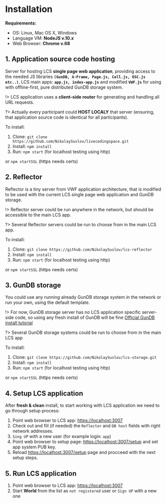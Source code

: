 # Installation

**Requirements:**
- OS: Linux, Mac OS X, Windows 
- Language VM: **NodeJS v.10.x**
- Web Browser: **Chrome v.68**

## 1. Application source code hosting

Server for hosting LCS **single page web application**, providing access to the needed JS libraries **```(GunDB, A-Frame, Page.js, Cell.js, OSC.js etc..)```**, LCS main apps: **```app.js, index-app.js```** and modified **```VWF.js```** for using with offline-first, pure distributed GunDB storage system. 

!> LCS application uses a **client-side router** for generating and handling all URL requests.

?> Actually every participant could **HOST LOCALY** that server (ensuring, that application source code is identical for all participants).

To install:
1. Clone: ```git clone https://github.com/NikolaySuslov/livecodingspace.git```
2. Install: ```npm install```
3. Run: ```npm start``` (for localhost testing using http) 

or ```npm startSSL``` (https needs certs)

## 2. Reflector

Reflector is a tiny server from VWF application architecture, that is modified to be used with the current LCS single page web application and GunDB storage.

!> Reflector server could be run anywhere in the network, but should be accessible to the main LCS app. 

?> Several Reflector servers could be run to choose from in the main LCS app. 

To install:
1. Clone: ```git clone https://github.com/NikolaySuslov/lcs-reflector```
2. Install: ```npm install```
3. Run: ```npm start``` (for localhost testing using http) 

or ```npm startSSL``` (https needs certs)

## 3. GunDB storage

You could use any running already GunDB storage system in the network or run your own, using the default template.

!> For now, GunDB storage server has no LCS application specific server-side code, so using any fresh install of GunDB will be fine [Official GunDB install tutorial](https://gun.eco/docs/Installation)  

?> Several GunDB storage systems could be run to choose from in the main LCS app 

To install:
1. Clone: ```git clone https://github.com/NikolaySuslov/lcs-storage.git```
2. Install: ```npm install```
3. Run: ```npm start``` (for localhost testing using http) 

or ```npm startSSL``` (https needs certs)

## 4. Setup LCS application

After **fresh & clean** install, to start working with LCS application we need to go through setup process:

1. Point web browser to LCS app: [https://localhost:3007](https://localhost:3007)
2. Check out and fill (if needed) the ```Reflector``` and ```DB host``` fields with right network addresses.
2. ```Sing UP``` with a new user (for example login: ```app```)
3. Point web browser to setup page: [https://localhost:3007/setup](https://localhost:3007/setup) and set app system PUB key.
4. Reload [https://localhost:3007/setup](https://localhost:3007/setup) page and procceed with the next setup steps.

## 5. Run LCS application

1. Point web browser to LCS app: [https://localhost:3007](https://localhost:3007)
2. Start **World** from the list as ```not registered``` user or ```Sign UP``` with a new one
